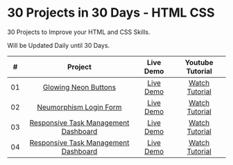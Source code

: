 # 30 Projects in 30 Days - HTML CSS

30 Projects to Improve your HTML and CSS Skills.

Will be Updated Daily until 30 Days.

| #            | Project    | Live Demo     |   Youtube Tutorial   |
| :---:        |    :---:   |    :---:      |       :---:      |
| 01       | [Glowing Neon Buttons](https://github.com/somanath-goudar/30Projects30Days/tree/master/1-glowing-neon-buttons)      | [Live Demo](https://somanath-goudar.github.io/30Projects30Days/1-glowing-neon-buttons/)   | [Watch Tutorial](https://youtu.be/TGVncD5dtcI)      |
| 02       | [Neumorphism Login Form](https://github.com/somanath-goudar/30Projects30Days/tree/master/2-neumorphism-login-form)      | [Live Demo](https://somanath-goudar.github.io/30Projects30Days/2-neumorphism-login-form/)   | [Watch Tutorial](https://youtu.be/A8OBtZR9Msw)      |
| 03       | [Responsive Task Management Dashboard](https://github.com/somanath-goudar/30Projects30Days/tree/master/3-task-management-dashboard-ui)      | [Live Demo](https://somanath-goudar.github.io/30Projects30Days/3-task-management-dashboard-ui/)   | [Watch Tutorial](https://youtu.be/mvXX32keamM)      |
| 04       | [Responsive Task Management Dashboard](https://github.com/somanath-goudar/30Projects30Days/tree/master/4-modern-sidebar-menu)      | [Live Demo](https://somanath-goudar.github.io/30Projects30Days/4-modern-sidebar-menu/)   | [Watch Tutorial](https://youtu.be/W6G458BAAYY)      |



